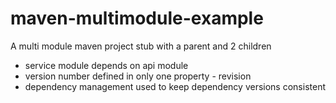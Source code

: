 # maven-multimodule-example
A multi module maven project stub with a parent and 2 children

* service module depends on api module
* version number defined in only one property - revision
* dependency management used to keep dependency versions consistent
